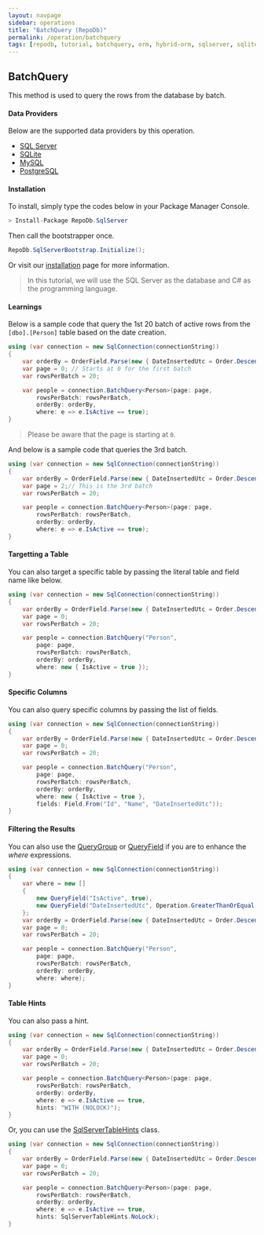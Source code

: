 ```yaml
---
layout: navpage
sidebar: operations
title: "BatchQuery (RepoDb)"
permalink: /operation/batchquery
tags: [repodb, tutorial, batchquery, orm, hybrid-orm, sqlserver, sqlite, mysql, postgresql]
---
```


## BatchQuery

This method is used to query the rows from the database by batch.

#### Data Providers

Below are the supported data providers by this operation.

- [SQL Server](https://www.nuget.org/packages/RepoDb.SqlServer)
- [SQLite](https://www.nuget.org/packages/RepoDb.SqLite)
- [MySQL](https://www.nuget.org/packages/RepoDb.MySql)
- [PostgreSQL](https://www.nuget.org/packages/RepoDb.PostgreSql)

#### Installation

To install, simply type the codes below in your Package Manager Console.

```csharp
> Install-Package RepoDb.SqlServer
```

Then call the bootstrapper once.

```csharp
RepoDb.SqlServerBootstrap.Initialize();
```

Or visit our [installation](/tutorial/installation) page for more information.

> In this tutorial, we will use the SQL Server as the database and C# as the programming language.

#### Learnings

Below is a sample code that query the 1st 20 batch of active rows from the `[dbo].[Person]` table based on the date creation.

```csharp
using (var connection = new SqlConnection(connectionString))
{
	var orderBy = OrderField.Parse(new { DateInsertedUtc = Order.Descending });
    var page = 0; // Starts at 0 for the first batch
    var rowsPerBatch = 20;

	var people = connection.BatchQuery<Person>(page: page,
		rowsPerBatch: rowsPerBatch,
		orderBy: orderBy,
		where: e => e.IsActive == true);
}
```

> Please be aware that the page is starting at `0`.

And below is a sample code that queries the 3rd batch.

```csharp
using (var connection = new SqlConnection(connectionString))
{
	var orderBy = OrderField.Parse(new { DateInsertedUtc = Order.Descending });
    var page = 2;// This is the 3rd batch
    var rowsPerBatch = 20;

	var people = connection.BatchQuery<Person>(page: page,
		rowsPerBatch: rowsPerBatch,
		orderBy: orderBy,
		where: e => e.IsActive == true);
}
```

#### Targetting a Table

You can also target a specific table by passing the literal table and field name like below.

```csharp
using (var connection = new SqlConnection(connectionString))
{
	var orderBy = OrderField.Parse(new { DateInsertedUtc = Order.Descending });
    var page = 0;
    var rowsPerBatch = 20;

	var people = connection.BatchQuery("Person",
		page: page,
		rowsPerBatch: rowsPerBatch,
		orderBy: orderBy,
		where: new { IsActive = true });
}
```

#### Specific Columns

You can also query specific columns by passing the list of fields.

```csharp
using (var connection = new SqlConnection(connectionString))
{
	var orderBy = OrderField.Parse(new { DateInsertedUtc = Order.Descending });
    var page = 0;
    var rowsPerBatch = 20;

	var people = connection.BatchQuery("Person",
		page: page,
		rowsPerBatch: rowsPerBatch,
		orderBy: orderBy,
		where: new { IsActive = true },
		fields: Field.From("Id", "Name", "DateInsertedUtc"));
}
```

#### Filtering the Results

You can also use the [QueryGroup](/class/querygroup) or [QueryField](/class/queryfield) if you are to enhance the *where* expressions.

```csharp
using (var connection = new SqlConnection(connectionString))
{
	var where = new []
	{
		new QueryField("IsActive", true),
		new QueryField("DateInsertedUtc", Operation.GreaterThanOrEqual, DateTime.UtcNow.Date.AddDays(-1))
	};
	var orderBy = OrderField.Parse(new { DateInsertedUtc = Order.Descending })
    var page = 0;
    var rowsPerBatch = 20;

	var people = connection.BatchQuery("Person",
		page: page,
		rowsPerBatch: rowsPerBatch,
		orderBy: orderBy,
		where: where);
}
```

#### Table Hints

You can also pass a hint.

```csharp
using (var connection = new SqlConnection(connectionString))
{
	var orderBy = OrderField.Parse(new { DateInsertedUtc = Order.Descending });
    var page = 0;
    var rowsPerBatch = 20;

	var people = connection.BatchQuery<Person>(page: page,
		rowsPerBatch: rowsPerBatch,
		orderBy: orderBy,
		where: e => e.IsActive == true,
		hints: "WITH (NOLOCK)");
}
```

Or, you can use the [SqlServerTableHints](/classes[SqlServerTableHints](/class/sqlservertablehints)) class.

```csharp
using (var connection = new SqlConnection(connectionString))
{
	var orderBy = OrderField.Parse(new { DateInsertedUtc = Order.Descending });
    var page = 0;
    var rowsPerBatch = 20;

	var people = connection.BatchQuery<Person>(page: page,
		rowsPerBatch: rowsPerBatch,
		orderBy: orderBy,
		where: e => e.IsActive == true,
		hints: SqlServerTableHints.NoLock);
}
```
